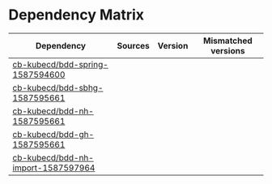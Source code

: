 # Dependency Matrix

Dependency | Sources | Version | Mismatched versions
---------- | ------- | ------- | -------------------
[cb-kubecd/bdd-spring-1587594600](https://github.com/cb-kubecd/bdd-spring-1587594600.git) |  | []() | 
[cb-kubecd/bdd-sbhg-1587595661](https://github.com/cb-kubecd/bdd-sbhg-1587595661.git) |  | []() | 
[cb-kubecd/bdd-nh-1587595661](https://github.com/cb-kubecd/bdd-nh-1587595661.git) |  | []() | 
[cb-kubecd/bdd-gh-1587595661](https://github.com/cb-kubecd/bdd-gh-1587595661.git) |  | []() | 
[cb-kubecd/bdd-nh-import-1587597964](https://github.com/cb-kubecd/bdd-nh-import-1587597964.git) |  | []() | 
